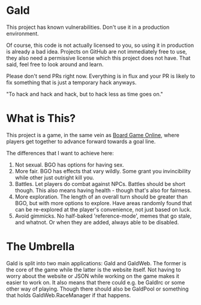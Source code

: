 Gald
============

This project has known vulnerabilities. Don't use it in a production environment.

Of course, this code is not actually licensed to you, so using it in production
is already a bad idea. Projects on GitHub are not immediately free to use,
they also need a permissive license which this project does not have. That said,
feel free to look around and learn.

Please don't send PRs right now. Everything is in flux and your PR is likely to fix
something that is just a temporary hack anyways.

"To hack and hack and hack, but to hack less as time goes on."

What is This?
=============

This project is a game, in the same vein as [Board Game Online](https://boardgameonline.com/),
where players get together to advance forward towards a goal line.

The differences that I want to achieve here:

1. Not sexual. BGO has options for having sex.
2. More fair. BGO has effects that vary wildly. Some grant you invincibility while
other just outright kill you.
3. Battles. Let players do combat against NPCs. Battles should be short though.
This also means having health - though that's also for fairness.
4. More exploration. The length of an overall turn should be greater than BGO, but
with more options to explore. Have areas randomly found that can be re-explored
at the player's convenience, not just based on luck.
5. Avoid gimmicks. No half-baked 'reference-mode', memes that go stale, and whatnot.
Or when they are added, always able to be disabled.

The Umbrella
============

Gald is split into two main applications: Gald and GaldWeb. The former is the
core of the game while the latter is the website itself. Not having to worry
about the website or JSON while working on the game makes it easier to work on.
It also means that there could e.g. be GaldIrc or some other way of playing. Though
there should also be GaldPool or something that holds GaldWeb.RaceManager if that
happens.